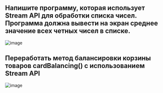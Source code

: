 ## Напишите программу, которая использует Stream API для обработки списка чисел. Программа должна вывести на экран среднее значение всех четных чисел в списке.

![image](https://github.com/Winniebob/JavaHome/assets/131287620/3e30d29a-496f-4ecb-b2a2-96e5ee434f94)

## Переработать метод балансировки корзины товаров cardBalancing() с использованием Stream API

![image](https://github.com/Winniebob/JavaHome/assets/131287620/85653f80-19e7-4719-b604-3023bfe44f0b)
